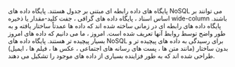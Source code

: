  پایگاه های داده رابطه ای مبتنی بر جدول هستند. پایگاه داده های NoSQL می توانند بر
اساس اسناد ، پایگاه داده های گرافی ، جفت کلید-مقدار یا ذخیره wide-column باشند.
پایگاه داده های رابطه ای در زمانی ساخته شده اند که داده ها عمدتاً ساختار یافته و
به طور واضح توسط روابط آنها تعریف شده است. امروز ، ما می دانیم که داده های امروز
بسیار پیچیده تر هستند. پایگاه داده های NoSQL برای رسیدگی به داده های پیچیده تر و
بدون ساختار (مانند متن ها ، پست های رسانه های اجتماعی ، عکس ها ، فیلم ها ،
ایمیل) طراحی شده اند که به طور فزاینده بسیاری از داده های موجود را تشکیل می
دهند.
